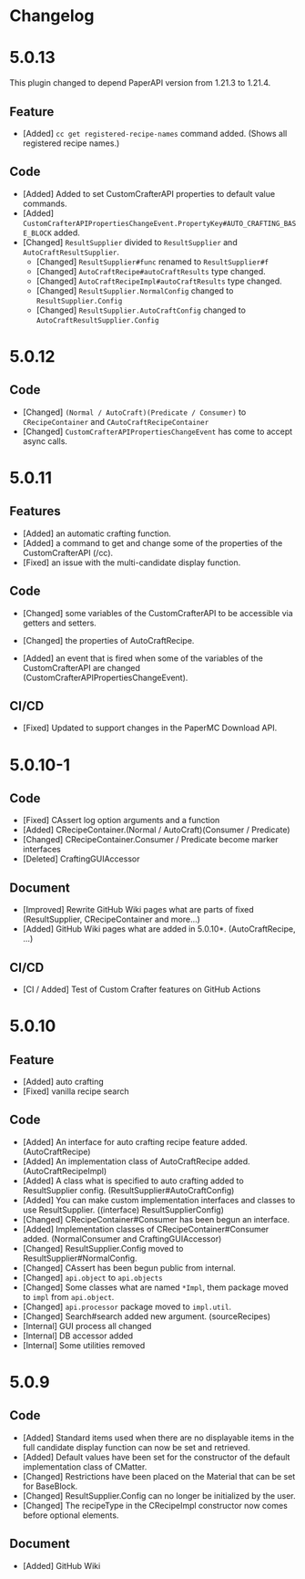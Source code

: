 # Changelog

# 5.0.13
This plugin changed to depend PaperAPI version from 1.21.3 to 1.21.4.
## Feature
- [Added] `cc get registered-recipe-names` command added. (Shows all registered recipe names.) 
## Code
- [Added] Added to set CustomCrafterAPI properties to default value commands.
- [Added] `CustomCrafterAPIPropertiesChangeEvent.PropertyKey#AUTO_CRAFTING_BASE_BLOCK` added.
- [Changed] `ResultSupplier` divided to `ResultSupplier` and `AutoCraftResultSupplier`.
  - [Changed] `ResultSupplier#func` renamed to `ResultSupplier#f`
  - [Changed] `AutoCraftRecipe#autoCraftResults` type changed. 
  - [Changed] `AutoCraftRecipeImpl#autoCraftResults` type changed.
  - [Changed] `ResultSupplier.NormalConfig` changed to `ResultSupplier.Config`
  - [Changed] `ResultSupplier.AutoCraftConfig` changed to `AutoCraftResultSupplier.Config`


# 5.0.12
## Code
- [Changed] `(Normal / AutoCraft)(Predicate / Consumer)` to `CRecipeContainer` and `CAutoCraftRecipeContainer`
- [Changed] `CustomCrafterAPIPropertiesChangeEvent` has come to accept async calls.

# 5.0.11
## Features
- [Added] an automatic crafting function.
- [Added] a command to get and change some of the properties of the CustomCrafterAPI (/cc).
- [Fixed] an issue with the multi-candidate display function.
## Code
- [Changed] some variables of the CustomCrafterAPI to be accessible via getters and setters.

- [Changed] the properties of AutoCraftRecipe.

- [Added] an event that is fired when some of the variables of the CustomCrafterAPI are changed (CustomCrafterAPIPropertiesChangeEvent).

## CI/CD
- [Fixed] Updated to support changes in the PaperMC Download API.

# 5.0.10-1
## Code
- [Fixed] CAssert log option arguments and a function
- [Added] CRecipeContainer.(Normal / AutoCraft)(Consumer / Predicate)
- [Changed] CRecipeContainer.Consumer / Predicate become marker interfaces
- [Deleted] CraftingGUIAccessor
## Document
- [Improved] Rewrite GitHub Wiki pages what are parts of fixed (ResultSupplier, CRecipeContainer and more...)
- [Added] GitHub Wiki pages what are added in 5.0.10*. (AutoCraftRecipe, ...)

## CI/CD
- [CI / Added] Test of Custom Crafter features on GitHub Actions

# 5.0.10
## Feature
- [Added] auto crafting
- [Fixed] vanilla recipe search
## Code
- [Added] An interface for auto crafting recipe feature added. (AutoCraftRecipe)
- [Added] An implementation class of AutoCraftRecipe added. (AutoCraftRecipeImpl)
- [Added] A class what is specified to auto crafting added to ResultSupplier config. (ResultSupplier#AutoCraftConfig)
- [Added] You can make custom implementation interfaces and classes to use ResultSupplier. ((interface) ResultSupplierConfig)
- [Changed] CRecipeContainer#Consumer has been begun an interface.
- [Added] Implementation classes of CRecipeContainer#Consumer added. (NormalConsumer and CraftingGUIAccessor)
- [Changed] ResultSupplier.Config moved to ResultSupplier#NormalConfig.
- [Changed] CAssert has been begun public from internal.
- [Changed] `api.object` to `api.objects`
- [Changed] Some classes what are named `*Impl`, them package moved to `impl` from `api.object`.
- [Changed] `api.processor` package moved to `impl.util`.
- [Changed] Search#search added new argument. (sourceRecipes)
- [Internal] GUI process all changed
- [Internal] DB accessor added
- [Internal] Some utilities removed

# 5.0.9
## Code
- [Added] Standard items used when there are no displayable items in the full candidate display function can now be set and retrieved.
- [Added] Default values have been set for the constructor of the default implementation class of CMatter.
- [Changed] Restrictions have been placed on the Material that can be set for BaseBlock.
- [Changed] ResultSupplier.Config can no longer be initialized by the user.
- [Changed] The recipeType in the CRecipeImpl constructor now comes before optional elements.
## Document
- [Added] GitHub Wiki
